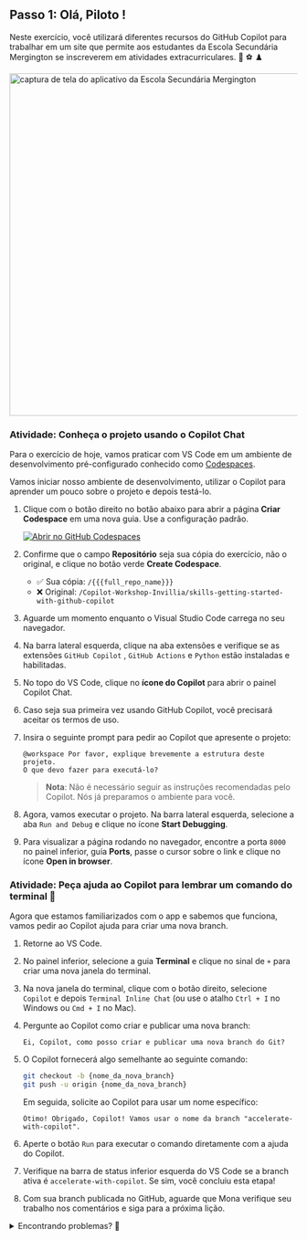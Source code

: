 
## Passo 1: Olá, Piloto !

Neste exercício, você utilizará diferentes recursos do GitHub Copilot para trabalhar em um site que permite aos estudantes da Escola Secundária Mergington se inscreverem em atividades extracurriculares. 🎻 ⚽️ ♟️


<img width="600" alt="captura de tela do aplicativo da Escola Secundária Mergington" src="https://github.com/user-attachments/assets/472398fd-1aa1-4084-b443-4e242deb30d9" />

### Atividade: Conheça o projeto usando o Copilot Chat
Para o exercício de hoje, vamos praticar com VS Code em um ambiente de desenvolvimento pré-configurado conhecido como [Codespaces](https://github.com/features/codespaces).

Vamos iniciar nosso ambiente de desenvolvimento, utilizar o Copilot para aprender um pouco sobre o projeto e depois testá-lo.

1. Clique com o botão direito no botão abaixo para abrir a página **Criar Codespace** em uma nova guia. Use a configuração padrão.

   [![Abrir no GitHub Codespaces](https://github.com/codespaces/badge.svg)](https://codespaces.new/{{full_repo_name}}?quickstart=1)

2. Confirme que o campo **Repositório** seja sua cópia do exercício, não o original, e clique no botão verde **Create Codespace**.

   - ✅ Sua cópia: `/{{{full_repo_name}}}`
   - ❌ Original: `/Copilot-Workshop-Invillia/skills-getting-started-with-github-copilot`

3. Aguarde um momento enquanto o Visual Studio Code carrega no seu navegador.

4. Na barra lateral esquerda, clique na aba extensões e verifique se as extensões `GitHub Copilot` , `GitHub Actions` e `Python` estão instaladas e habilitadas.

5. No topo do VS Code, clique no **ícone do Copilot** para abrir o painel Copilot Chat.

6. Caso seja sua primeira vez usando GitHub Copilot, você precisará aceitar os termos de uso.

7. Insira o seguinte prompt para pedir ao Copilot que apresente o projeto:

   ```prompt
   @workspace Por favor, explique brevemente a estrutura deste projeto.
   O que devo fazer para executá-lo?
   ```

   > **Nota**: Não é necessário seguir as instruções recomendadas pelo Copilot. Nós já preparamos o ambiente para você.

8. Agora, vamos executar o projeto. Na barra lateral esquerda, selecione a aba `Run and Debug` e clique no ícone **Start Debugging**.

9. Para visualizar a página rodando no navegador, encontre a porta `8000` no painel inferior, guia **Ports**, passe o cursor sobre o link e clique no ícone **Open in browser**.

### Atividade: Peça ajuda ao Copilot para lembrar um comando do terminal 🙋

Agora que estamos familiarizados com o app e sabemos que funciona, vamos pedir ao Copilot ajuda para criar uma nova branch.

1. Retorne ao VS Code.
2. No painel inferior, selecione a guia **Terminal** e clique no sinal de `+` para criar uma nova janela do terminal.
3. Na nova janela do terminal, clique com o botão direito, selecione `Copilot` e depois `Terminal Inline Chat` (ou use o atalho `Ctrl + I` no Windows ou `Cmd + I` no Mac).

4. Pergunte ao Copilot como criar e publicar uma nova branch:

   ```prompt
   Ei, Copilot, como posso criar e publicar uma nova branch do Git?
   ```

5. O Copilot fornecerá algo semelhante ao seguinte comando:

   ```bash
   git checkout -b {nome_da_nova_branch}
   git push -u origin {nome_da_nova_branch}
   ```

   Em seguida, solicite ao Copilot para usar um nome específico:

   ```prompt
   Ótimo! Obrigado, Copilot! Vamos usar o nome da branch "accelerate-with-copilot".
   ```

6. Aperte o botão `Run` para executar o comando diretamente com a ajuda do Copilot.

7. Verifique na barra de status inferior esquerda do VS Code se a branch ativa é `accelerate-with-copilot`. Se sim, você concluiu esta etapa!

8. Com sua branch publicada no GitHub, aguarde que Mona verifique seu trabalho nos comentários e siga para a próxima lição.

<details>
<summary>Encontrando problemas? 🤷</summary><br/>

Se você não recebeu feedback, confira:
- O nome exato da branch criada: `accelerate-with-copilot`.
- Se a branch foi realmente publicada em seu repositório.

</details>
